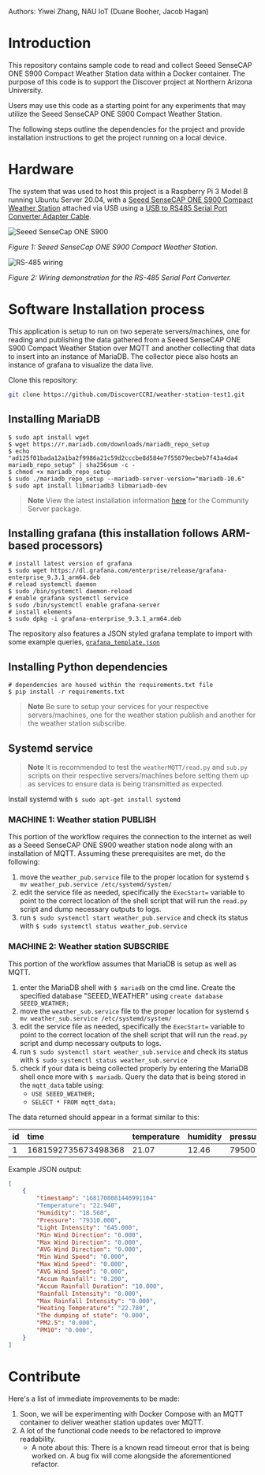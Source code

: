 Authors: Yiwei Zhang, NAU IoT (Duane Booher, Jacob Hagan)

# Introduction 
This repository contains sample code to read and collect Seeed SenseCAP ONE S900 Compact Weather Station data within a Docker container. The purpose of this code is to support the Discover project at Northern Arizona University.

Users may use this code as a starting point for any experiments that may utilize the Seeed SenseCAP ONE S900 Compact Weather Station.

The following steps outline the dependencies for the project and provide installation instructions to get the project running on a local device. 

# Hardware
The system that was used to host this project is a Raspberry Pi 3 Model B running Ubuntu Server 20.04, with a [Seeed SenseCAP ONE S900 Compact Weather Station](https://files.seeedstudio.com/products/101990784/SenseCAP%20ONE%20Compact%20Weather%20Sensor%20User%20Guide-v1.6.pdf) attached via USB using a [USB to RS485 Serial Port Converter Adapter Cable](https://www.amazon.com/Serial-Converter-Adapter-Supports-Windows/dp/B076WVFXN8/ref=asc_df_B076WVFXN8/?tag=hyprod-20&linkCode=df0&hvadid=309776868400&hvpos=&hvnetw=g&hvrand=15455232194279378143&hvpone=&hvptwo=&hvqmt=&hvdev=c&hvdvcmdl=&hvlocint=&hvlocphy=1013406&hvtargid=pla-486428615671&th=1).

![Seeed SenseCap ONE S900](images/sensecap-one-s900.png)

*Figure 1: Seeed SenseCap ONE S900 Compact Weather Station.*

![RS-485 wiring](images/RS-485-wiring.png)

*Figure 2: Wiring demonstration for the RS-485 Serial Port Converter.*

# Software Installation process
This application is setup to run on two seperate servers/machines, one for reading and publishing the data
gathered from a Seeed SenseCAP ONE S900 Compact Weather Station over MQTT and another collecting that data
to insert into an instance of MariaDB. The collector piece also hosts an instance of grafana to visualize 
the data live.

Clone this repository:
```bash
git clone https://github.com/DiscoverCCRI/weather-station-test1.git
```

## Installing MariaDB 
```
$ sudo apt install wget
$ wget https://r.mariadb.com/downloads/mariadb_repo_setup
$ echo "ad125f01bada12a1ba2f9986a21c59d2cccbe8d584e7f55079ecbeb7f43a4da4  mariadb_repo_setup" | sha256sum -c -
$ chmod +x mariadb_repo_setup
$ sudo ./mariadb_repo_setup --mariadb-server-version="mariadb-10.6"
$ sudo apt install libmariadb3 libmariadb-dev
```
> **Note** View the latest installation information [here](https://mariadb.com/docs/skysql/connect/programming-languages/c/install/)
for the Community Server package.

## Installing grafana (this installation follows ARM-based processors)
```
# install latest version of grafana
$ sudo wget https://dl.grafana.com/enterprise/release/grafana-enterprise_9.3.1_arm64.deb
# reload systemctl daemon
$ sudo /bin/systemctl daemon-reload
# enable grafana systemctl service
$ sudo /bin/systemctl enable grafana-server
# install elements
$ sudo dpkg -i grafana-enterprise_9.3.1_arm64.deb
```
The repository also features a JSON styled grafana template to import with some example 
queries, [`grafana_template.json`](https://github.com/DiscoverCCRI/weatherMQTT/blob/main/grafana_template.json)

## Installing Python dependencies
```
# dependencies are housed within the requirements.txt file
$ pip install -r requirements.txt
```
> **Note** Be sure to setup your services for your respective servers/machines, one for the weather station publish and another for
the weather station subscribe.

## Systemd service
> **Note** It is recommended to test the `weatherMQTT/read.py` and `sub.py` scripts on their respective servers/machines
before setting them up as services to ensure data is being transmitted as expected.

Install systemd with `$ sudo apt-get install systemd`


### **MACHINE 1: Weather station PUBLISH**
This portion of the workflow requires the connection to the internet as well as a Seeed SenseCAP ONE S900
weather station node along with an installation of MQTT. Assuming these prerequisites are met, do the following:
1. move the `weather_pub.service` file to the proper location for systemd
`$ mv weather_pub.service /etc/systemd/system/`
2. edit the service file as needed, specifically the `ExecStart=` variable to point to the correct location
of the shell script that will run the `read.py` script and dump necessary outputs to logs. 
3. run `$ sudo systemctl start weather_pub.service` and check its status with `$ sudo systemctl status weather_pub.service`

### **MACHINE 2: Weather station SUBSCRIBE**
This portion of the workflow assumes that MariaDB is setup as well as MQTT. 
1. enter the MariaDB shell with `$ mariadb` on the cmd line. Create the specified database "SEEED_WEATHER" using 
`create database SEEED_WEATHER;`
2. move the `weather_sub.service` file to the proper location for systemd
`$ mv weather_sub.service /etc/systemd/system/`
3. edit the service file as needed, specifically the `ExecStart=` variable to point to the correct location
of the shell script that will run the `read.py` script and dump necessary outputs to logs. 
4. run `$ sudo systemctl start weather_sub.service` and check its status with `$ sudo systemctl status weather_sub.service`
5. check if your data is being collected properly by entering the MariaDB shell once more with `$ mariadb`. Query the data
that is being stored in the `mqtt_data` table using:
    * `USE SEEED_WEATHER;`
    * `SELECT * FROM mqtt_data;`

The data returned should appear in a format similar to this:

|id|time|temperature|humidity|pressure|light_intensity|min_wind_direction|max_wind_direction|avg_wind_direction|min_wind_speed|max_wind_speed|avg_wind_speed|accum_rainfall|accum_rainfall_duration|rainfall_intensity|max_rainfall_intensity|heating_temperature|dumping_of_state|pm2_5|pm10|
|:----|:----|:----|:----|:----|:----|:----|:----|:----|:----|:----|:----|:----|:----|:----|:----|:----|:----|:----|:----|
|1|1681592735673498368|21.07|12.46|79500|370|0|0|0|0|0|0|0.2|10|0|0|21.35|0|2|2|


Example JSON output:
```json
[
    {
        "timestamp": "1681708081446991104"
        "Temperature": "22.940",
        "Humidity": "18.560",
        "Pressure": "79310.000",
        "Light Intensity": "645.000",
        "Min Wind Direction": "0.000",
        "Max Wind Direction": "0.000",
        "AVG Wind Direction": "0.000",
        "Min Wind Speed": "0.000",
        "Max Wind Speed": "0.000",
        "AVG Wind Speed": "0.000",
        "Accum Rainfall": "0.200",
        "Accum Rainfall Duration": "10.000",
        "Rainfall Intensity": "0.000",
        "Max Rainfall Intensity": "0.000",
        "Heating Temperature": "22.780",
        "The dumping of state": "0.000",
        "PM2.5": "0.000",
        "PM10": "0.000",
    }
]
```

# Contribute
Here's a list of immediate improvements to be made:
1. Soon, we will be experimenting with Docker Compose with an MQTT container to deliver weather station updates over MQTT.
2. A lot of the functional code needs to be refactored to improve readability.
    * A note about this: There is a known read timeout error that is being worked on. A bug fix will come alongside the aforementioned refactor.

